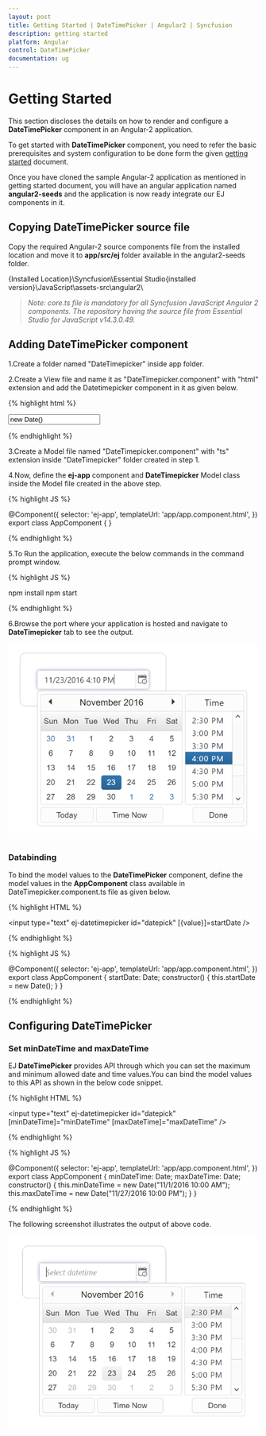 ```yaml
---
layout: post
title: Getting Started | DateTimePicker | Angular2 | Syncfusion
description: getting started
platform: Angular
control: DateTimePicker
documentation: ug
---
```


# Getting Started

This section discloses the details on how to render and configure a **DateTimePicker** component in an Angular-2 application.

To get started with **DateTimePicker** component, you need to refer the basic prerequisites and system configuration to be done form the given [getting started](https://help.syncfusion.com/angular2/overview) document.

Once you have cloned the sample Angular-2 application as mentioned in getting started document, you will have an angular application named **angular2-seeds** and the application is now ready integrate our EJ components in it. 

## Copying DateTimePicker source file

Copy the required Angular-2 source components file from the installed location and move it to **app/src/ej** folder available in the angular2-seeds folder.

{Installed Location}\Syncfusion\Essential Studio\{installed version}\JavaScript\assets-src\angular2\ 

> _Note:_ _core.ts file is mandatory for all Syncfusion JavaScript Angular 2 components. The repository having the source file from Essential Studio for JavaScript v14.3.0.49._

## Adding DateTimePicker component

1.Create a folder named "DateTimepicker" inside app folder.

2.Create a View file and name it as "DateTimepicker.component" with "html" extension and add the Datetimepicker component in it as given below. 

{% highlight html %}

<input type="text" ej-datetimepicker id="datetimepick" value="new Date()" />

{% endhighlight %} 

3.Create a Model file named "DateTimepicker.component" with "ts" extension inside "DateTimepicker" folder created in step 1.

4.Now, define the **ej-app** component and **DateTimepicker** Model class inside the Model file created in the above step.

{% highlight JS %}

@Component({
    selector: 'ej-app',
    templateUrl: 'app/app.component.html',
})
export class AppComponent {
}

{% endhighlight %}

5.To Run the application, execute the below commands in the command prompt window. 

{% highlight JS %}

npm install
npm start 

{% endhighlight %}

6.Browse the port where your application is hosted and navigate to **DateTimepicker** tab to see the output. 

![](Getting-Started_images/datetime.png)

### Databinding

To bind the model values to the **DateTimePicker** component, define the model values in the **AppComponent** class available in DateTimepicker.component.ts file as given below.

{% highlight HTML %}

<input type="text" ej-datetimepicker id="datepick" [{value}]=startDate />

{% endhighlight %}

{% highlight JS %}

@Component({
    selector: 'ej-app',
    templateUrl: 'app/app.component.html',
})
export class AppComponent {
    startDate: Date;
    constructor() {
       this.startDate = new Date();
    }
}

{% endhighlight %}

## Configuring DateTimePicker

### Set minDateTime and maxDateTime

EJ **DateTimePicker** provides API through which you can set the maximum and minimum allowed date and time values.You can bind the model values to this API as shown in the below code snippet.

{% highlight HTML %}

<input type="text" ej-datetimepicker id="datepick" [minDateTime]="minDateTime" [maxDateTime]="maxDateTime" />

{% endhighlight %}

{% highlight JS %}

@Component({
    selector: 'ej-app',
    templateUrl: 'app/app.component.html',
})
export class AppComponent {
    minDateTime: Date;
    maxDateTime: Date;
    constructor() {
        this.minDateTime = new Date("11/1/2016 10:00 AM");
        this.maxDateTime = new Date("11/27/2016 10:00 PM");
    }
}

{% endhighlight %}

The following screenshot illustrates the output of above code.

![](getting-started_images/minmax.png) 


